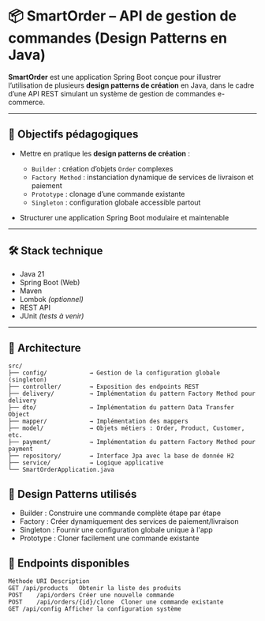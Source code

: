 # 📦 SmartOrder – API de gestion de commandes (Design Patterns en Java)

**SmartOrder** est une application Spring Boot conçue pour illustrer l’utilisation de plusieurs **design patterns de création** en Java, dans le cadre d’une API REST simulant un système de gestion de commandes e-commerce.

---

## 🧠 Objectifs pédagogiques

- Mettre en pratique les **design patterns de création** :
  - `Builder` : création d’objets `Order` complexes
  - `Factory Method` : instanciation dynamique de services de livraison et paiement
  - `Prototype` : clonage d’une commande existante
  - `Singleton` : configuration globale accessible partout

- Structurer une application Spring Boot modulaire et maintenable

---

## 🛠️ Stack technique

- Java 21  
- Spring Boot (Web)  
- Maven  
- Lombok *(optionnel)*  
- REST API  
- JUnit *(tests à venir)*

---

## 📁 Architecture

```text
src/
├── config/            → Gestion de la configuration globale (singleton)
├── controller/        → Exposition des endpoints REST
├── delivery/          → Implémentation du pattern Factory Method pour delivery
├── dto/               → Implémentation du pattern Data Transfer Object
├── mapper/            → Implémentation des mappers
├── model/             → Objets métiers : Order, Product, Customer, etc.
├── payment/           → Implémentation du pattern Factory Method pour payment
├── repository/        → Interface Jpa avec la base de donnée H2
├── service/           → Logique applicative
└── SmartOrderApplication.java
```

## 📌 Design Patterns utilisés

- Builder :	Construire une commande complète étape par étape
- Factory :	Créer dynamiquement des services de paiement/livraison
- Singleton :	Fournir une configuration globale unique à l'app
- Prototype :	Cloner facilement une commande existante

## 📲 Endpoints disponibles
```text
Méthode	URI	Description
GET	/api/products	Obtenir la liste des produits
POST	/api/orders	Créer une nouvelle commande
POST	/api/orders/{id}/clone	Cloner une commande existante
GET	/api/config	Afficher la configuration système
```
